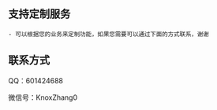 ## 支持定制服务

    - 可以根据您的业务来定制功能，如果您需要可以通过下面的方式联系，谢谢

## 联系方式

QQ：601424688

微信号：KnoxZhang0

<script setup>
import Footer from '../components/Footer.vue'
</script>

<Footer/>
